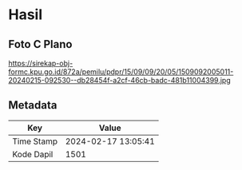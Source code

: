 # Hasil

## Foto C Plano

https://sirekap-obj-formc.kpu.go.id/872a/pemilu/pdpr/15/09/09/20/05/1509092005011-20240215-092530--db28454f-a2cf-46cb-badc-481b11004399.jpg


## Metadata

| Key        | Value               |
| ---------- | ------------------- |
| Time Stamp | 2024-02-17 13:05:41 |
| Kode Dapil | 1501                |



